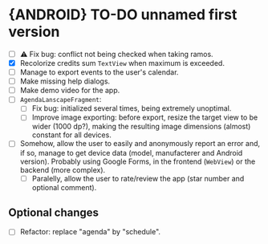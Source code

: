 # {ANDROID} TO-DO unnamed first version

- [ ] ⚠ Fix bug: conflict not being checked when taking ramos.
- [X] Recolorize credits sum `TextView` when maximum is exceeded.
- [ ] Manage to export events to the user's calendar.
- [ ] Make missing help dialogs.
- [ ] Make demo video for the app.
- [ ] `AgendaLanscapeFragment`:
  - [ ] Fix bug:  initialized several times, being extremely unoptimal.
  - [ ] Improve image exporting: before export, resize the target view to be wider (1000 dp?), making the resulting image dimensions (almost) constant for all devices.
- [ ] Somehow, allow the user to easily and anonymously report an error and, if so, manage to get device data (model, manufacterer and Android version). Probably using Google Forms, in the frontend (`WebView`) or the backend (more complex).
  - [ ] Paralelly, allow the user to rate/review the app (star number and optional comment).

## Optional changes
- [ ] Refactor: replace "agenda" by "schedule".